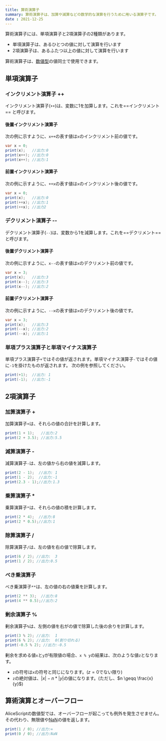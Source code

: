 ```yaml
---
title: 算術演算子
summary: 算術演算子は、加算や減算などの数学的な演算を行うために用いる演算子です。
date : 2021-12-25
---
```


算術演算子には、単項演算子と2項演算子の2種類があります。

- 単項演算子は、あるひとつの値に対して演算を行います
- 2項演算子は、あるふたつ以上の値に対して演算を行います

算術演算子は、[数値型](../../api/number/index.md)の値同士で使用できます。

## 単項演算子
### インクリメント演算子 ++
インクリメント演算子(`++`)は、変数に1を加算します。これを==インクリメント== と呼びます。

#### 後置インクリメント演算子
次の例に示すように、`x++`の表す値は`x`のインクリメント前の値です。

```cs title="AliceScript"
var x = 0;
print(x);   //出力:0
print(x++); //出力:0
print(x++); //出力:1
```

#### 前置インクリメント演算子
次の例に示すように、`++x`の表す値は`x`のインクリメント後の値です。

```cs title="AliceScript"
var x = 0;
print(x);   //出力:0
print(++x); //出力:1
print(++x); //出力2
```

### デクリメント演算子 --
デクリメント演算子(`--`)は、変数から1を減算します。これを==デクリメント== と呼びます。

#### 後置デクリメント演算子
次の例に示すように、`x--`の表す値は`x`のデクリメント前の値です。

```cs title="AliceScript"
var x = 3;
print(x);   //出力:3
print(x--); //出力:3
print(x--); //出力:2
```

#### 前置デクリメント演算子
次の例に示すように、`--x`の表す値は`x`のデクリメント後の値です。

```cs title="AliceScript"
var x = 3;
print(x);   //出力:3
print(--x); //出力:2
print(--x); //出力:1
```

### 単項プラス演算子と単項マイナス演算子
単項プラス演算子`+`ではその値が返されます。単項マイナス演算子`-`ではその値に`-1`を掛けたものが返されます。 次の例を参照してください。

```cs title="JavaScript"
print(+1);  //出力: 1
print(-1);  //出力:-1
```

## 2項演算子
### 加算演算子 +
加算演算子`+`は、それらの値の合計を計算します。

```cs title="JavaScript"
print(1 + 1);   //出力:2
print(2 + 3.5); //出力:5.5
```

### 減算演算子 -
減算演算子`-`は、左の値から右の値を減算します。

```cs title="JavaScript"
print(2 - 1);  //出力: 1
print(1 - 2);  //出力:-1
print(2.3 - 1);//出力:1.3
```

### 乗算演算子 *
乗算演算子`*`は、それらの値の積を計算します。

```cs title="JavaScript"
print(2 * 4);  //出力:8
print(2 * 0.5);//出力:1
```

### 除算演算子 /
除算演算子`/`は、左の値を右の値で除算します。

```cs title="JavaScript"
print(6 / 2); //出力:  3
print(1 / 2); //出力:0.5
```

### べき乗演算子
べき乗演算子`**`は、左の値の右の値乗を計算します。

```cs title="JavaScript"
print(2 ** 3);  //出力:8
print(4 ** 0.5);//出力:2
```

### 剰余演算子 %
剰余演算子`%`は、左側の値を右がの値で除算した後の余りを計算します。

```cs title="JavaScript"
print(3 % 2); //出力:  1
print(6 % 2); //出力:  0(割り切れる)
print(-0.5 % 2); //出力:-0.5
```

剰余を求める値`x`と`y`が有限値の場合、`x % y`の結果は、次のような値`z`となります。

- `z`の符号は`x`の符号と同じになります。($z=0$でない限り)
- `z`の絶対値は、$|x| - n * |y|$の値になります。(ただし、$n \geqq \frac{x}{y}$)

## 算術演算とオーバーフロー
AliceScriptの数値型では、オーバーフローが起こっても例外を発生させません。その代わり、無限値や[NaN](../../api/alice/math/math_isnan.md)の値を返します。

```cs title="AliceScript"
print(1 / 0); //出力:∞
print(0 / 0); //出力:NaN
```